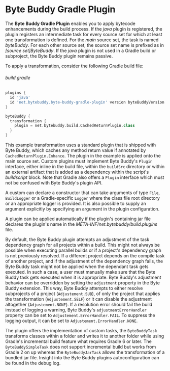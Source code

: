 # Byte Buddy Gradle Plugin

The **Byte Buddy Gradle Plugin** enables you to apply bytecode enhancements during the build process. If the *java* plugin 
is registered, the plugin registers an intermediate task for every source set for which at least one transformation is defined.
For the *main* source set, the task is named *byteBuddy*. For each other source set, the source set name is prefixed as in *[source set]ByteBuddy*. If the *java* plugin is not used in a Gradle build or subproject, the Byte Buddy plugin remains passive.

To apply a transformation, consider the following Gradle build file:

###### build.gradle
```groovy
plugins {
  id 'java'
  id 'net.bytebuddy.byte-buddy-gradle-plugin' version byteBuddyVersion
}

byteBuddy {
  transformation {
    plugin = net.bytebuddy.build.CachedReturnPlugin.class
  }
}
```

This example transformation uses a standard plugin that is shipped with Byte Buddy, which caches any method return value if annotated by `CachedReturnPlugin.Enhance`. The plugin in the example is applied onto the main source set. Custom plugins must implement Byte Buddy's `Plugin` interface, either inline in the build file, within the `buildSrc` directory or within an external artifact that is added as a dependency within the script's *buildscript* block. Note that Gradle also offers a `Plugin` interface which must not be confused with Byte Buddy's plugin API.

A custom can declare a constructor that can take arguments of type `File`, `BuildLogger` or a Gradle-specific `Logger` where the class file root directory or an appropriate logger is provided. It is also possible to supply an argument explicitly by specifying an argument in the plugin configuration.

A plugin can be applied automatically if the plugin's containing jar file declares the plugin's name in the *META-INF/net.bytebuddy/build.plugins* file.

By default, the Byte Buddy plugin attempts an adjustment of the task dependency graph for all projects within a build. This might not always be possible when executing parallel builds or if a project's dependency graph is not previously resolved. If a different project depends on the compile task of another project, and if the adjustment of the dependency graph fails, the Byte Buddy task might not be applied when the dependant task gets executed. In such a case, a user must manually make sure that the Byte Buddy task gets executed when it is appropriate. Byte Buddy's adjustment behavior can be overridden by setting the `adjustment` property in the Byte Buddy extension. This way, Byte Buddy attempts to either resolve subprojects of a project (`Adjustement.SUB`), of only the project that applies the transformation (`Adjustement.SELF`) or it can disable the adjustment altogether (`Adjustement.NONE`). If a resolution error should fail the build instead of logging a warning, Byte Buddy's `adjustmentErrorHandler` property can be set to `Adjustement.ErrorHandler.FAIL`. To suppress the logging output, it can be set to `Adjustement.ErrorHandler.NONE`. 

The plugin offers the implementation of custom tasks, the `ByteBuddyTask` transforms classes within a folder and writes it to another folder while using Gradle's incremental build feature what requires Gradle 6 or later. The `ByteBuddySimpleTask` does not support incremental build but works from Gradle 2 on up whereas the `ByteBuddyJarTask` allows the transformation of a bundled jar file. Insight into the Byte Buddy plugins autoconfiguration can be found in the debug log.
